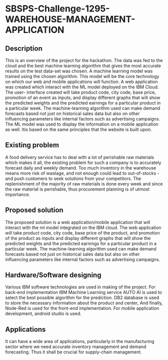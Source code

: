 # SBSPS-Challenge-1295-WAREHOUSE-MANAGEMENT-APPLICATION
## Description
This is an overview of the project for the hackathon. The data was fed to the cloud and the best machine learning algorithm that gives the most accurate results on the test data-set was chosen. A machine learning model was trained using the chosen algorithm. This model will be the core technology on which our web and mobile applications will function.
A web application was created which interact with the ML model deployed on the IBM Cloud. The user- interface created will take product code, city code, base price, promotion of an event as inputs, and display different graphs that will show the predicted weights and the predicted earnings for a particular product in a particular week.
The machine-learning algorithm used can make demand forecasts based not just on historical sales data but also on other influencing parameters like internal factors such as advertising campaigns. The ML model was used to display the information on a mobile application as well. Itis based on the same principles that the website is built upon.
## Existing problem
A food delivery service has to deal with a lot of perishable raw materials which makes it all, the existing problem for such a company is to accurately forecast daily and weekly demand. Too much inventory in the warehouse means more risk of wastage, and not enough could lead to out-of-stocks - and push customers to seek solutions from your competitors. The replenishment of the majority of raw materials is done every week and since the raw material is perishable, thus procurement planning is of utmost importance.
## Proposed solution
The proposed solution is a web application/mobile application that will interact with the ml model integrated on the IBM cloud. The web application will take product code, city code, base price of the product, and promotion of the product as inputs and display different graphs that will show the predicted weights and the predicted earnings for a particular product in a particular week. The machine-learning algorithm used can make demand forecasts based not just on historical sales data but also on other influencing parameters like internal factors such as advertising campaigns.
## Hardware/Software designing
Various IBM software technologies are used in making of the project.
For back-end implementation IBM Machine Learning service AUTO AI is used to select the best possible algorithm for the prediction.
DB2 database is used to store the necessary information about the product and center,
And finally, Node-Red is used for the front-end implementation. 
For mobile application development, android studio is used.
## Applications
It can have a wide area of applications, particularly in the manufacturing sector where we need accurate inventory management and demand forecasting. Thus it shall be crucial for supply-chain management.
